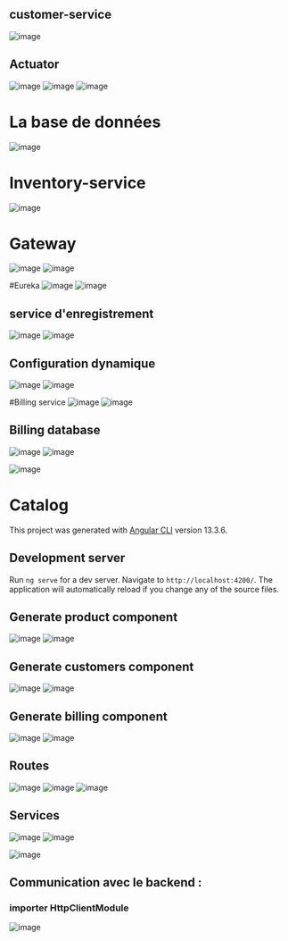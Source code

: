 ## customer-service
![image](https://user-images.githubusercontent.com/81756572/201520907-d181227e-00eb-4008-87e6-0883d2caec19.png)
## Actuator
![image](https://user-images.githubusercontent.com/81756572/201520951-66f3cab9-534b-49a8-a66d-634ae6e6d87d.png)
![image](https://user-images.githubusercontent.com/81756572/201521057-0cfcebe1-985f-429f-ba42-a1d5569cc37e.png)
![image](https://user-images.githubusercontent.com/81756572/201521121-c83ca6c4-1865-4730-b9a9-39fbc4cdbfd0.png)
# La base de données
![image](https://user-images.githubusercontent.com/81756572/201521265-5bed43b8-99ef-4a48-97b0-e331ff48a966.png)

# Inventory-service
![image](https://user-images.githubusercontent.com/81756572/201523990-5e1cbeec-fd60-4ec7-9091-c794ccc6e144.png)

# Gateway
![image](https://user-images.githubusercontent.com/81756572/201524881-fccb04aa-aac5-4891-913e-5aa5cb9e7e8d.png)
![image](https://user-images.githubusercontent.com/81756572/201524904-21e9c7f7-dfca-4eb3-a49b-e4181a0572c2.png)

#Eureka
![image](https://user-images.githubusercontent.com/81756572/201528667-81db4255-27cc-4d7a-8948-62faf2d98b5c.png)
![image](https://user-images.githubusercontent.com/81756572/201528809-0eefce76-fe0e-4578-af40-6ed8f4a1f5ee.png)

## service d'enregistrement 
![image](https://user-images.githubusercontent.com/81756572/201528959-b8286bd1-0da9-4ab8-b947-286d209ccb60.png)
![image](https://user-images.githubusercontent.com/81756572/201528993-8f392ec0-f430-430b-bf04-d26950da9086.png)


## Configuration dynamique 
![image](https://user-images.githubusercontent.com/81756572/201529232-ad28eb8d-960e-41ac-a7af-113b49a4ffe8.png)
![image](https://user-images.githubusercontent.com/81756572/201529246-1310884f-3d06-4a64-8acb-499bacdc432a.png)

#Billing service
![image](https://user-images.githubusercontent.com/81756572/201540433-ba00dd00-9e3b-4bc9-95e0-fe9c0c4cd85e.png)
![image](https://user-images.githubusercontent.com/81756572/201540449-6ecc61dd-ebc0-42d1-b87a-fdf2c80d1ec7.png)
## Billing database
![image](https://user-images.githubusercontent.com/81756572/201541584-11b964d9-bbaa-4f4e-83dc-1b90aa7736b9.png)
![image](https://user-images.githubusercontent.com/81756572/201541680-55427d43-3dd8-4754-9c11-ebeb7deef579.png)


![image](https://user-images.githubusercontent.com/81756572/201542552-df4e7b00-a87d-4ab5-9879-a753478fa015.png)



# Catalog

This project was generated with [Angular CLI](https://github.com/angular/angular-cli) version 13.3.6.

## Development server

Run `ng serve` for a dev server. Navigate to `http://localhost:4200/`. The application will automatically reload if you change any of the source files.

## Generate product component
![image](https://user-images.githubusercontent.com/81756572/205483816-8e876a74-ad1c-4ad7-b717-321e35259fba.png)
![image](https://user-images.githubusercontent.com/81756572/205483884-35ed083e-e981-4b6a-8f8b-59ea212eaa84.png)

## Generate customers component
![image](https://user-images.githubusercontent.com/81756572/205483937-7cf5a91f-d735-485b-b28e-fda04c694bd8.png)
![image](https://user-images.githubusercontent.com/81756572/205483942-b61f768c-cb05-4923-97fc-bbbc4d404490.png)
## Generate billing component 
![image](https://user-images.githubusercontent.com/81756572/205484517-4ca8dc10-7cf8-4975-95e7-d438084b7392.png)
![image](https://user-images.githubusercontent.com/81756572/205484524-b95e7554-3fc3-47b4-b4db-9a1f2cf76394.png)


## Routes
![image](https://user-images.githubusercontent.com/81756572/205484308-04c67cb6-7cda-4c8f-b382-1a282978f26e.png)
![image](https://user-images.githubusercontent.com/81756572/205484744-4c072718-1361-483c-952f-2263e2cb670a.png)
![image](https://user-images.githubusercontent.com/81756572/205484972-63c14864-a8ed-4764-b43b-fdc9b94ec05a.png)

## Services 
![image](https://user-images.githubusercontent.com/81756572/205485615-65e8cf3f-e287-46a7-92df-c4b32e769311.png)
![image](https://user-images.githubusercontent.com/81756572/205485950-c04ed084-0480-4032-a18e-57bbc178e109.png)

![image](https://user-images.githubusercontent.com/81756572/205485926-99299120-f417-4435-b3d6-798c248ada7f.png)

## Communication avec le backend :
### importer HttpClientModule 
![image](https://user-images.githubusercontent.com/81756572/205486080-c79542a4-78e5-49b5-abd1-29411ffd6bcb.png)





